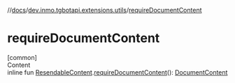 //[docs](../../index.md)/[dev.inmo.tgbotapi.extensions.utils](index.md)/[requireDocumentContent](require-document-content.md)



# requireDocumentContent  
[common]  
Content  
inline fun [ResendableContent](../dev.inmo.tgbotapi.types.message.content.abstracts/-resendable-content/index.md).[requireDocumentContent](require-document-content.md)(): [DocumentContent](../dev.inmo.tgbotapi.types.message.content.media/-document-content/index.md)  



